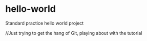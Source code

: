 hello-world
===========

Standard practice hello world project

//Just trying to get the hang of Git, playing about with the tutorial
